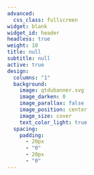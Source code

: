 ```yaml
---
advanced:
  css_class: fullscreen
widget: blank
widget_id: header
headless: true
weight: 10
title: null
subtitle: null
active: true
design:
  columns: "1"
  background:
    image: qtdubanner.svg
    image_darken: 0
    image_parallax: false
    image_position: center
    image_size: cover
    text_color_light: true
  spacing:
    padding:
      - 20px
      - "0"
      - 20px
      - "0"
---
```


